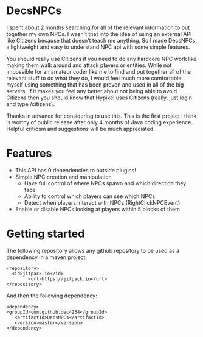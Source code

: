# DecsNPCs
I spent about 2 months searching for all of the relevant information to put together my own NPCs. I wasn't that into the idea of using an external API like Citizens because that doesn't teach me anything. So I made DecsNPCs, a lightweight and easy to understand NPC api with some simple features.

You should really use Citizens if you need to do any hardcore NPC work like making them walk around and attack players or entities. While not impossible for an amateur coder like me to find and put together all of the relevant stuff to do what they do, I would feel much more comfortable myself using something that has been proven and used in all of the big servers. If it makes you feel any better about not being able to avoid Citizens then you should know that Hypixel uses Citizens (really, just login and type /citizens).

Thanks in advance for considering to use this. This is the first project I think is worthy of public release after only 4 months of Java coding experience. Helpful criticsm and suggestions will be much appreciated.

# Features
* This API has 0 dependencies to outside plugins!
* Simple NPC creation and manipulation
  * Have full control of where NPCs spawn and which direction they face
  * Ability to control which players can see which NPCs
  * Detect when players interact with NPCs (RightClickNPCEvent)
* Enable or disable NPCs looking at players within 5 blocks of them

# Getting started
The following repository allows any github repository to be used as a dependency in a maven project:
```
<repository>
  <id>jitpack.io</id>
		<url>https://jitpack.io</url>
</repository>
  ```
  And then the following dependency:
  ```
<dependency>
  <groupId>com.github.dec4234</groupId>
	 <artifactId>DecsNPCs</artifactId>
	 <version>master</version>
</dependency>
 ```
